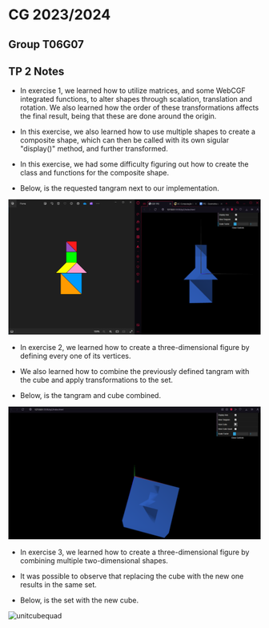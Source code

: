 # CG 2023/2024

## Group T06G07

## TP 2 Notes

- In exercise 1,  we learned how to utilize matrices, and some WebCGF integrated functions, to alter shapes through scalation, translation and rotation. We also learned how the order of these transformations affects the final result, being that these are done around the origin.

- In this exercise, we also learned how to use multiple shapes to create a composite shape, which can then be called with its own sigular "display()" method, and further transformed.

- In this exercise, we had some difficulty figuring out how to create the class and functions for the composite shape.

- Below, is the requested tangram next to our implementation.

![tangram](tp2/screenshots/cg-t06g07-tp2-1.png)

- In exercise 2, we learned how to create a three-dimensional figure by defining every one of its vertices.

- We also learned how to combine the previously defined tangram with the cube and apply transformations to the set.

- Below, is the tangram and cube combined.

![unitcube](tp2/screenshots/cg-t06g07-tp2-2.png)

- In exercise 3, we learned how to create a three-dimensional figure by combining multiple two-dimensional shapes.

- It was possible to observe that replacing the cube with the new one results in the same set.

- Below, is the set with the new cube.

![unitcubequad](tp2/screenshots/cg-tg06g07-tp2-3.png)
